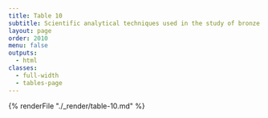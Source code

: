 ```yaml
---
title: Table 10
subtitle: Scientific analytical techniques used in the study of bronze sculpture
layout: page
order: 2010
menu: false
outputs:
  - html
classes: 
  - full-width 
  - tables-page
---
```


{% renderFile "./_render/table-10.md" %}